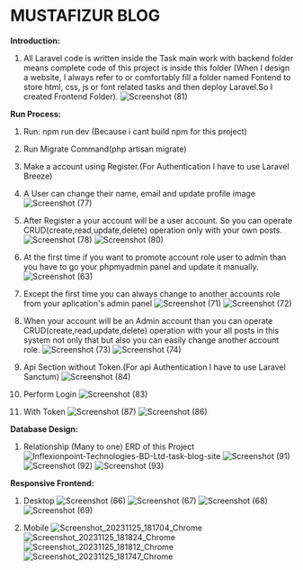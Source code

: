 # MUSTAFIZUR BLOG

**Introduction:**
1. All Laravel code is written inside the Task main work with backend
folder means complete code of this project is inside this folder (When I design a website, I always refer to or comfortably fill a folder named Fontend to store html, css, js or font related tasks and then deploy Laravel.So I created Frontend Folder).
![Screenshot (81)](https://github.com/md-mustafizur-rahman/Inflexionpoint-Technologies-BD-Ltd-task-blog-site/assets/51951413/b0589a79-4b04-4241-8b10-94d6fdf887aa)



**Run Process:**
1. Run: npm run dev (Because i cant build npm for this project)
2. Run Migrate Command(php artisan migrate)
3. Make a account using Register.(For Authentication I have to use Laravel Breeze)
4. A User can change their name, email and update profile image
 ![Screenshot (77)](https://github.com/md-mustafizur-rahman/Inflexionpoint-Technologies-BD-Ltd-task-blog-site/assets/51951413/079d1b8f-01aa-4372-bcbd-4ef7dce2a60c)

6. After Register a your account will be a user account. So you can operate CRUD(create,read,update,delete) operation only  with your own posts.
![Screenshot (78)](https://github.com/md-mustafizur-rahman/Inflexionpoint-Technologies-BD-Ltd-task-blog-site/assets/51951413/3a3a84a7-ba3e-44ca-b3ab-6032da049e08)
![Screenshot (80)](https://github.com/md-mustafizur-rahman/Inflexionpoint-Technologies-BD-Ltd-task-blog-site/assets/51951413/9e84df9c-ce7c-4e2e-948f-406fb716877d)

8. At the first time if you want to promote account role user to admin than you have to go your phpmyadmin panel and update it manually. 
![Screenshot (63)](https://github.com/md-mustafizur-rahman/Inflexionpoint-Technologies-BD-Ltd-task-blog-site/assets/51951413/9d36ff1d-17e5-4069-baa7-2baa196a57f8)

9. Except the first time you can always change to another accounts role from your aplication's admin panel
![Screenshot (71)](https://github.com/md-mustafizur-rahman/Inflexionpoint-Technologies-BD-Ltd-task-blog-site/assets/51951413/1e7fabde-0163-4108-a1cd-cd87a994f154)
![Screenshot (72)](https://github.com/md-mustafizur-rahman/Inflexionpoint-Technologies-BD-Ltd-task-blog-site/assets/51951413/f152a370-9c63-46e7-9e8f-56c56a335bcc)

10. When your account will be an Admin account than you can operate CRUD(create,read,update,delete) operation with your all posts in this system not only that but also you can easily change another account role.
![Screenshot (73)](https://github.com/md-mustafizur-rahman/Inflexionpoint-Technologies-BD-Ltd-task-blog-site/assets/51951413/95916acc-8a25-4857-88e3-9ea78fdbbe1d)
![Screenshot (74)](https://github.com/md-mustafizur-rahman/Inflexionpoint-Technologies-BD-Ltd-task-blog-site/assets/51951413/10d9912d-2a1c-47c1-9154-3a43132aaaf4)

12. Api Section without Token.(For api Authentication I have to use Laravel Sanctum)
![Screenshot (84)](https://github.com/md-mustafizur-rahman/Inflexionpoint-Technologies-BD-Ltd-task-blog-site/assets/51951413/1be26dfa-92d1-49ff-9165-6e386001654c)

13. Perform Login
![Screenshot (83)](https://github.com/md-mustafizur-rahman/Inflexionpoint-Technologies-BD-Ltd-task-blog-site/assets/51951413/dc4ddd0b-1cd2-40e6-9d70-4ce6e5e222a7)

14. With Token
![Screenshot (87)](https://github.com/md-mustafizur-rahman/Inflexionpoint-Technologies-BD-Ltd-task-blog-site/assets/51951413/769e3d41-c7cf-4d41-a7c2-2a0d8b8fede2)
![Screenshot (86)](https://github.com/md-mustafizur-rahman/Inflexionpoint-Technologies-BD-Ltd-task-blog-site/assets/51951413/f080fdc3-539e-48c7-a4d7-a5d88af692b6)



**Database Design:**
1. Relationship (Many to one)  ERD of this Project
![Inflexionpoint-Technologies-BD-Ltd-task-blog-site](https://github.com/md-mustafizur-rahman/Inflexionpoint-Technologies-BD-Ltd-task-blog-site/assets/51951413/69722816-d44a-4648-8b70-c955d6ec2abb)
![Screenshot (91)](https://github.com/md-mustafizur-rahman/Inflexionpoint-Technologies-BD-Ltd-task-blog-site/assets/51951413/70f6b1ed-f7db-4f43-8b27-0054ffbf6a6c)
![Screenshot (92)](https://github.com/md-mustafizur-rahman/Inflexionpoint-Technologies-BD-Ltd-task-blog-site/assets/51951413/820512f9-7a77-4710-8c70-3b507fd6e097)
![Screenshot (93)](https://github.com/md-mustafizur-rahman/Inflexionpoint-Technologies-BD-Ltd-task-blog-site/assets/51951413/50baab26-5d72-42ba-bf54-ad8eb893c5b9)




**Responsive Frontend:**
1. Desktop
![Screenshot (66)](https://github.com/md-mustafizur-rahman/Inflexionpoint-Technologies-BD-Ltd-task-blog-site/assets/51951413/f9e1d51f-4584-4de5-904a-0cf721c2096f)
![Screenshot (67)](https://github.com/md-mustafizur-rahman/Inflexionpoint-Technologies-BD-Ltd-task-blog-site/assets/51951413/bbcc7cf2-6085-4379-8743-67bb6ce6f094)
![Screenshot (68)](https://github.com/md-mustafizur-rahman/Inflexionpoint-Technologies-BD-Ltd-task-blog-site/assets/51951413/1a942829-f653-42e3-98cc-7a1e3d79388c)
![Screenshot (69)](https://github.com/md-mustafizur-rahman/Inflexionpoint-Technologies-BD-Ltd-task-blog-site/assets/51951413/044f0002-9dd5-498f-9e62-575a6d1651d6)

2. Mobile
![Screenshot_20231125_181704_Chrome](https://github.com/md-mustafizur-rahman/Inflexionpoint-Technologies-BD-Ltd-task-blog-site/assets/51951413/bd8ac839-b73f-4a03-a9ff-bf8ad0882409)
![Screenshot_20231125_181824_Chrome](https://github.com/md-mustafizur-rahman/Inflexionpoint-Technologies-BD-Ltd-task-blog-site/assets/51951413/068a01f2-3068-48b5-b415-94e0cf50ec5e)
![Screenshot_20231125_181812_Chrome](https://github.com/md-mustafizur-rahman/Inflexionpoint-Technologies-BD-Ltd-task-blog-site/assets/51951413/fec2f1a4-e209-4a48-a0dc-bc150e1256f1)
![Screenshot_20231125_181747_Chrome](https://github.com/md-mustafizur-rahman/Inflexionpoint-Technologies-BD-Ltd-task-blog-site/assets/51951413/c8792e85-d95b-45ff-9d68-2c62ed6303a4)










